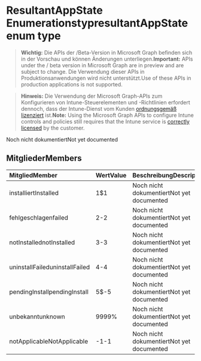 # <a name="resultantappstate-enum-type"></a><span data-ttu-id="dd4c8-101">ResultantAppState Enumerationstyp</span><span class="sxs-lookup"><span data-stu-id="dd4c8-101">resultantAppState enum type</span></span>

> <span data-ttu-id="dd4c8-102">**Wichtig:** Die APIs der /Beta-Version in Microsoft Graph befinden sich in der Vorschau und können Änderungen unterliegen.</span><span class="sxs-lookup"><span data-stu-id="dd4c8-102">**Important:** APIs under the / beta version in Microsoft Graph are in preview and are subject to change.</span></span> <span data-ttu-id="dd4c8-103">Die Verwendung dieser APIs in Produktionsanwendungen wird nicht unterstützt.</span><span class="sxs-lookup"><span data-stu-id="dd4c8-103">Use of these APIs in production applications is not supported.</span></span>

> <span data-ttu-id="dd4c8-104">**Hinweis:** Die Verwendung der Microsoft Graph-APIs zum Konfigurieren von Intune-Steuerelementen und -Richtlinien erfordert dennoch, dass der Intune-Dienst vom Kunden [ordnungsgemäß lizenziert](https://go.microsoft.com/fwlink/?linkid=839381) ist.</span><span class="sxs-lookup"><span data-stu-id="dd4c8-104">**Note:** Using the Microsoft Graph APIs to configure Intune controls and policies still requires that the Intune service is [correctly licensed](https://go.microsoft.com/fwlink/?linkid=839381) by the customer.</span></span>

<span data-ttu-id="dd4c8-105">Noch nicht dokumentiert</span><span class="sxs-lookup"><span data-stu-id="dd4c8-105">Not yet documented</span></span>
## <a name="members"></a><span data-ttu-id="dd4c8-106">Mitglieder</span><span class="sxs-lookup"><span data-stu-id="dd4c8-106">Members</span></span>
|<span data-ttu-id="dd4c8-107">Mitglied</span><span class="sxs-lookup"><span data-stu-id="dd4c8-107">Member</span></span>|<span data-ttu-id="dd4c8-108">Wert</span><span class="sxs-lookup"><span data-stu-id="dd4c8-108">Value</span></span>|<span data-ttu-id="dd4c8-109">Beschreibung</span><span class="sxs-lookup"><span data-stu-id="dd4c8-109">Description</span></span>|
|:---|:---|:---|
|<span data-ttu-id="dd4c8-110">installiert</span><span class="sxs-lookup"><span data-stu-id="dd4c8-110">Installed</span></span>|<span data-ttu-id="dd4c8-111">1</span><span class="sxs-lookup"><span data-stu-id="dd4c8-111">$1</span></span>|<span data-ttu-id="dd4c8-112">Noch nicht dokumentiert</span><span class="sxs-lookup"><span data-stu-id="dd4c8-112">Not yet documented</span></span>|
|<span data-ttu-id="dd4c8-113">fehlgeschlagen</span><span class="sxs-lookup"><span data-stu-id="dd4c8-113">failed</span></span>|<span data-ttu-id="dd4c8-114">2</span><span class="sxs-lookup"><span data-stu-id="dd4c8-114">-2</span></span>|<span data-ttu-id="dd4c8-115">Noch nicht dokumentiert</span><span class="sxs-lookup"><span data-stu-id="dd4c8-115">Not yet documented</span></span>|
|<span data-ttu-id="dd4c8-116">notInstalled</span><span class="sxs-lookup"><span data-stu-id="dd4c8-116">notInstalled</span></span>|<span data-ttu-id="dd4c8-117">3</span><span class="sxs-lookup"><span data-stu-id="dd4c8-117">-3</span></span>|<span data-ttu-id="dd4c8-118">Noch nicht dokumentiert</span><span class="sxs-lookup"><span data-stu-id="dd4c8-118">Not yet documented</span></span>|
|<span data-ttu-id="dd4c8-119">uninstallFailed</span><span class="sxs-lookup"><span data-stu-id="dd4c8-119">uninstallFailed</span></span>|<span data-ttu-id="dd4c8-120">4</span><span class="sxs-lookup"><span data-stu-id="dd4c8-120">-4</span></span>|<span data-ttu-id="dd4c8-121">Noch nicht dokumentiert</span><span class="sxs-lookup"><span data-stu-id="dd4c8-121">Not yet documented</span></span>|
|<span data-ttu-id="dd4c8-122">pendingInstall</span><span class="sxs-lookup"><span data-stu-id="dd4c8-122">pendingInstall</span></span>|<span data-ttu-id="dd4c8-123">5</span><span class="sxs-lookup"><span data-stu-id="dd4c8-123">$-5</span></span>|<span data-ttu-id="dd4c8-124">Noch nicht dokumentiert</span><span class="sxs-lookup"><span data-stu-id="dd4c8-124">Not yet documented</span></span>|
|<span data-ttu-id="dd4c8-125">unbekannt</span><span class="sxs-lookup"><span data-stu-id="dd4c8-125">unknown</span></span>|<span data-ttu-id="dd4c8-126">99</span><span class="sxs-lookup"><span data-stu-id="dd4c8-126">99%</span></span>|<span data-ttu-id="dd4c8-127">Noch nicht dokumentiert</span><span class="sxs-lookup"><span data-stu-id="dd4c8-127">Not yet documented</span></span>|
|<span data-ttu-id="dd4c8-128">notApplicable</span><span class="sxs-lookup"><span data-stu-id="dd4c8-128">NotApplicable</span></span>|<span data-ttu-id="dd4c8-129">-1</span><span class="sxs-lookup"><span data-stu-id="dd4c8-129">-1</span></span>|<span data-ttu-id="dd4c8-130">Noch nicht dokumentiert</span><span class="sxs-lookup"><span data-stu-id="dd4c8-130">Not yet documented</span></span>|



